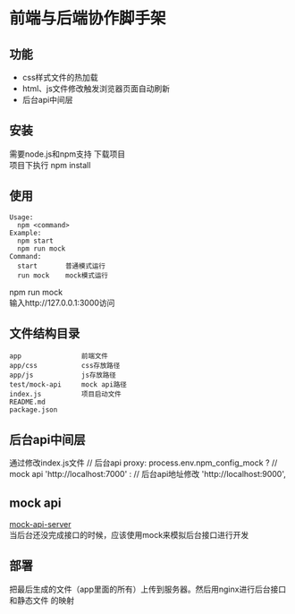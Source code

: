 # 前端与后端协作脚手架

## 功能
- css样式文件的热加载
- html、js文件修改触发浏览器页面自动刷新
- 后台api中间层

## 安装
需要node.js和npm支持
    下载项目  
    项目下执行 npm install 

## 使用
    Usage:
      npm <command>
    Example:
      npm start
      npm run mock
    Command:
      start       普通模式运行
      run mock    mock模式运行


npm run mock  
输入http://127.0.0.1:3000访问

## 文件结构目录
    app               前端文件
    app/css           css存放路径
    app/js            js存放路径
    test/mock-api     mock api路径
    index.js          项目启动文件
    README.md         
    package.json


## 后台api中间层
通过修改index.js文件
    // 后台api
    proxy: 
    process.env.npm_config_mock ? 
      // mock api
      'http://localhost:7000' : 
      // 后台api地址修改
      'http://localhost:9000',

## mock api
[mock-api-server](https://github.com/maitria/mock-api-server)  
当后台还没完成接口的时候，应该使用mock来模拟后台接口进行开发

## 部署
把最后生成的文件（app里面的所有）上传到服务器。然后用nginx进行后台接口和静态文件
的映射

